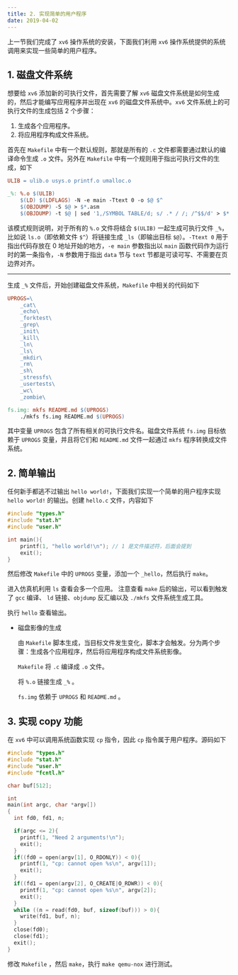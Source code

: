 ```yaml
---
title: 2. 实现简单的用户程序
date: 2019-04-02
---
```


上一节我们完成了 `xv6` 操作系统的安装，下面我们利用 `xv6` 操作系统提供的系统调用来实现一些简单的用户程序。

## 1. 磁盘文件系统

想要给 `xv6` 添加新的可执行文件，首先需要了解 `xv6` 磁盘文件系统是如何生成的，然后才能编写应用程序并出现在 `xv6` 的磁盘文件系统中。`xv6` 文件系统上的可执行文件的生成包括 2 个步骤：

1. 生成各个应用程序。
2. 将应用程序构成文件系统。

首先在 `Makefile` 中有一个默认规则，那就是所有的 `.c` 文件都需要通过默认的编译命令生成 `.o` 文件。另外在 `Makefile` 中有一个规则用于指出可执行文件的生成，如下

```makefile
ULIB = ulib.o usys.o printf.o umalloc.o

_%: %.o $(ULIB)
    $(LD) $(LDFLAGS) -N -e main -Ttext 0 -o $@ $^
    $(OBJDUMP) -S $@ > $*.asm
    $(OBJDUMP) -t $@ | sed '1,/SYMBOL TABLE/d; s/ .* / /; /^$$/d' > $*.sym
```

该模式规则说明，对于所有的 `%.o` 文件将结合 `$(ULIB)` 一起生成可执行文件 `_%`，比如说 `ls.o`（即依赖文件 `$^`）将链接生成 `_ls`（即输出目标 `$@`）。`-Ttext 0` 用于指出代码存放在 0 地址开始的地方，`-e main` 参数指出以 `main` 函数代码作为运行时的第一条指令，`-N` 参数用于指出 `data` 节与 `text` 节都是可读可写、不需要在页边界对齐。

---

生成 `_%` 文件后，开始创建磁盘文件系统，`Makefile` 中相关的代码如下

```makefile
UPROGS=\
    _cat\
    _echo\
    _forktest\
    _grep\
    _init\
    _kill\
    _ln\
    _ls\
    _mkdir\
    _rm\
    _sh\
    _stressfs\
    _usertests\
    _wc\
    _zombie\

fs.img: mkfs README.md $(UPROGS)
    ./mkfs fs.img README.md $(UPROGS)
```

其中变量 `UPROGS` 包含了所有相关的可执行文件名。磁盘文件系统 `fs.img` 目标依赖于 `UPROGS` 变量，并且将它们和 `README.md` 文件一起通过 `mkfs` 程序转换成文件系统。

## 2. 简单输出

任何新手都逃不过输出 `hello world!`，下面我们实现一个简单的用户程序实现 `hello world!` 的输出。创建 `hello.c` 文件，内容如下

```c
#include "types.h"
#include "stat.h"
#include "user.h"

int main(){
	printf(1, "hello world!\n"); // 1 是文件描述符，后面会提到
	exit();
}
```

然后修改 `Makefile` 中的 `UPROGS` 变量，添加一个 `_hello`，然后执行 `make`。

进入仿真机利用 `ls` 查看会多一个应用。  注意查看 `make` 后的输出，可以看到触发了 `gcc` 编译、 `ld` 链接、`objdump` 反汇编以及 `./mkfs` 文件系统生成工具。

执行 `hello` 查看输出。

- 磁盘影像的生成

  由 `Makefile` 脚本生成，当目标文件发生变化，脚本才会触发。分为两个步骤：生成各个应用程序，然后将应用程序构成文件系统影像。

  `Makefile` 将 `.c` 编译成 `.o` 文件。

  将 `%.o` 链接生成 `_%` 。

  `fs.img` 依赖于 `UPROGS` 和 `README.md` 。

## 3. 实现 copy 功能

在 `xv6` 中可以调用系统函数实现 `cp` 指令，因此 `cp` 指令属于用户程序。源码如下

```c
#include "types.h"
#include "stat.h"
#include "user.h"
#include "fcntl.h"

char buf[512];

int
main(int argc, char *argv[])
{
  int fd0, fd1, n;

  if(argc <= 2){
    printf(1, "Need 2 arguments!\n");
    exit();
  }
  if((fd0 = open(argv[1], O_RDONLY)) < 0){
    printf(1, "cp: cannot open %s\n", argv[1]);
    exit();
  }
  if((fd1 = open(argv[2], O_CREATE|O_RDWR)) < 0){
    printf(1, "cp: cannot open %s\n", argv[2]); 
    exit();
  }  
  while ((n = read(fd0, buf, sizeof(buf))) > 0){
    write(fd1, buf, n);
  }
  close(fd0);
  close(fd1);
  exit();
}

```

修改 `Makefile` ，然后 `make`，执行 `make qemu-nox` 进行测试。